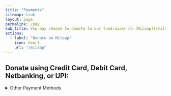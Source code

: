 ```yaml
---
title: "Payments"
sitemap: true
layout: page
permalink: /pay
sub_title: You may choose to donate to our fundraiser on [Milaap](/milaap) or donate to us directly via Razorpay.
actions:
  - label: "Donate on Milaap"
    icon: heart
    url: "/milaap"
---
```

## Donate using Credit Card, Debit Card, Netbanking, or UPI:
<section id="categories" markdown="1">
<form><script src="https://checkout.razorpay.com/v1/payment-button.js" data-payment_button_id="pl_HEyu1QVEYSZSab" async> </script> </form>
</section>  


<p>
<details><summary>Other Payment Methods</summary><br/>

<h3 id="upi-details-">UPI details:</h3>
<p>You may click the links to view the QR code for the respective UPI vendors. This might be useful if you&#39;re reading this on a computer, and want to pay through your phone.<br><a href="/assets/qr/gpay.png"><strong>Google Pay</strong></a> - <a href="/assets/qr/gpay.png">neilreon@oksbi</a><br><a href="/assets/qr/paytm.png"><strong>PayTM</strong></a> - <a href="/assets/qr/paytm.png">6361915247@paytm</a><br><a href="/assets/qr/phonepe.png"><strong>PhonePe</strong></a> - <a href="/assets/qr/phonepe.png">6361915247@axl</a>  </p>
<p>If you want to pay directly to my bank account (in case you are an international donor), you may send the funds to this account:</p>
<h3 id="bank-account-details-">Bank Account details:</h3>
<p><strong>Bank name</strong>: State Bank of India<br><strong>Account number</strong>: 20423143417<br><strong>Account holder&#39;s name</strong>: Neil Reon Mathias<br><strong>IFSC code</strong>: SBIN0001617<br><strong>Branch</strong>: R E C Tiruchirapalli<br><strong>MICR Code</strong>: 620002009<br><strong>SWIFT Code</strong>: SBININBB467</p>

</details></p>
